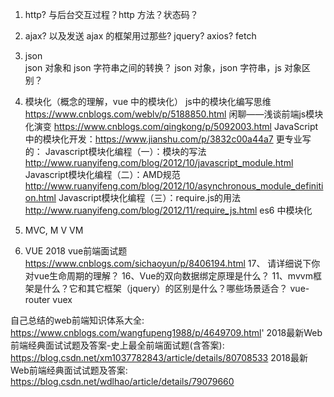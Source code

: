 1. http?
    与后台交互过程？http 方法？状态码？
2. ajax? 以及发送 ajax 的框架用过那些? jquery? axios? fetch
3. json  
   json 对象和 json 字符串之间的转换？
   json 对象，json 字符串，js 对象区别？
4. 模块化（概念的理解，vue 中的模块化）
 js中的模块化编写思维 https://www.cnblogs.com/weblv/p/5188850.html
 闲聊——浅谈前端js模块化演变 https://www.cnblogs.com/qingkong/p/5092003.html
 JavaScript中的模块化开发：https://www.jianshu.com/p/3832c00a44a7
 更专业写的：
 Javascript模块化编程（一）：模块的写法 http://www.ruanyifeng.com/blog/2012/10/javascript_module.html
Javascript模块化编程（二）：AMD规范 http://www.ruanyifeng.com/blog/2012/10/asynchronous_module_definition.html
Javascript模块化编程（三）：require.js的用法 http://www.ruanyifeng.com/blog/2012/11/require_js.html
es6 中模块化
5. MVC, M V VM

6. VUE
2018 vue前端面试题 https://www.cnblogs.com/sichaoyun/p/8406194.html
17、 请详细说下你对vue生命周期的理解？
16、Vue的双向数据绑定原理是什么？
11、mvvm框架是什么？它和其它框架（jquery）的区别是什么？哪些场景适合？
vue-router vuex

自己总结的web前端知识体系大全: https://www.cnblogs.com/wangfupeng1988/p/4649709.html'
2018最新Web前端经典面试试题及答案-史上最全前端面试题(含答案): https://blog.csdn.net/xm1037782843/article/details/80708533
2018最新Web前端经典面试试题及答案: https://blog.csdn.net/wdlhao/article/details/79079660
